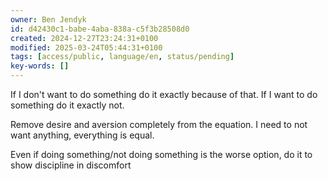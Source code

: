 ```yaml
---
owner: Ben Jendyk
id: d42430c1-babe-4aba-838a-c5f3b28508d0
created: 2024-12-27T23:24:31+0100
modified: 2025-03-24T05:44:31+0100
tags: [access/public, language/en, status/pending]
key-words: []
---
```


If I don't want to do something do it exactly because of that. 
If I want to do something  do it exactly not.

Remove desire and aversion completely from the equation. I need to not want anything, everything is equal.

Even if doing something/not doing something is the worse option, do it to show discipline in discomfort 